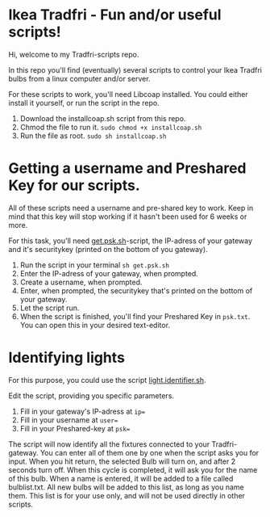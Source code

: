 # Ikea Tradfri - Fun and/or useful scripts!
Hi, welcome to my Tradfri-scripts repo.

In this repo you'll find (eventually) several scripts to control your Ikea Tradfri bulbs from a linux computer and/or server.

For these scripts to work, you'll need Libcoap installed. You could either install it yourself, or run the script in the repo.
1. Download the installcoap.sh script from this repo.
2. Chmod the file to run it. `sudo chmod +x installcoap.sh`
3. Run the file as root. `sudo sh installcoap.sh`

# Getting a username and Preshared Key for our scripts.
All of these scripts need a username and pre-shared key to work. Keep in mind that this key will stop working if it hasn't 
been used for 6 weeks or more.

For this task, you'll need [get.psk.sh](https://github.com/matmuilwijk/Scripts/blob/master/get.psk.sh)-script, the IP-adress of your gateway and it's securitykey (printed on the bottom of you gateway).

1. Run the script in your terminal `sh get.psk.sh`
2. Enter the IP-adress of your gateway, when prompted.
3. Create a username, when prompted.
4. Enter, when prompted, the securitykey that's printed on the bottom of your gateway.
5. Let the script run.
6. When the script is finished, you'll find your Preshared Key in `psk.txt`. You can open this in your desired text-editor.

# Identifying lights

For this purpose, you could use the script [light.identifier.sh](https://github.com/matmuilwijk/Scripts/blob/master/light.identifier.sh).

Edit the script, providing you specific parameters.
1. Fill in your gateway's IP-adress at `ip=`
2. Fill in your username at `user=`
3. Fill in your Preshared-key at `psk=`

The script will now identify all the fixtures connected to your Tradfri-gateway. You can enter all of them one by one when the script asks you for input. When you hit return, the selected Bulb will turn on, and after 2 seconds turn off. When this cycle is completed, it will ask you for the name of this bulb. When a name is entered, it will be added to a file called bulblist.txt. All new bulbs will be added to this list, as long as you name them. This list is for your use only, and will not be used directly in other scripts.
